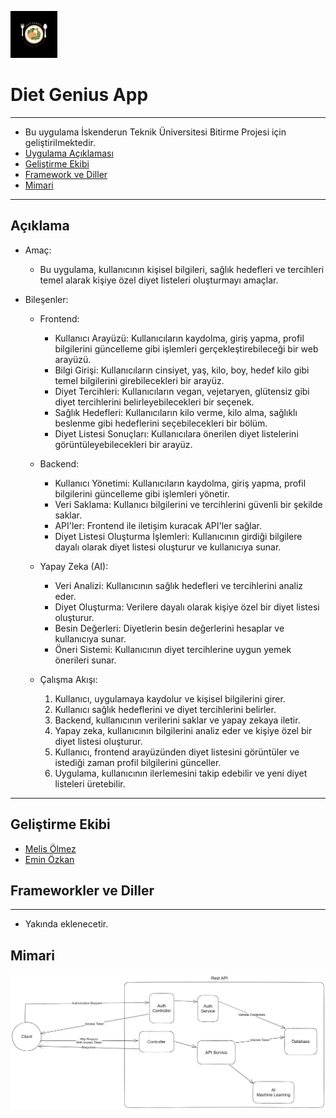 
![Diet Genius](https://github.com/DietGenius/.github/blob/main/diet-genius-75x75.png) <h1>Diet Genius App</h1>

_____

- Bu uygulama İskenderun Teknik Üniversitesi Bitirme Projesi için geliştirilmektedir.
- [Uygulama Açıklaması](#açıklama)
- [Geliştirme Ekibi](#gelistirme-ekibi)
- [Framework ve Diller](#frameworkler-ve-diller)
- [Mimari](#Mimari)

________

## Açıklama


- Amaç: 
  - Bu uygulama, kullanıcının kişisel bilgileri, sağlık hedefleri ve tercihleri temel alarak kişiye özel diyet listeleri oluşturmayı amaçlar.

- Bileşenler:

  - Frontend:
    - Kullanıcı Arayüzü: Kullanıcıların kaydolma, giriş yapma, profil bilgilerini güncelleme gibi işlemleri gerçekleştirebileceği bir web arayüzü.
    - Bilgi Girişi: Kullanıcıların cinsiyet, yaş, kilo, boy, hedef kilo gibi temel bilgilerini girebilecekleri bir arayüz.
    - Diyet Tercihleri: Kullanıcıların vegan, vejetaryen, glütensiz gibi diyet tercihlerini belirleyebilecekleri bir seçenek.
    - Sağlık Hedefleri: Kullanıcıların kilo verme, kilo alma, sağlıklı beslenme gibi hedeflerini seçebilecekleri bir bölüm.
    - Diyet Listesi Sonuçları: Kullanıcılara önerilen diyet listelerini görüntüleyebilecekleri bir arayüz.

  - Backend:
    - Kullanıcı Yönetimi: Kullanıcıların kaydolma, giriş yapma, profil bilgilerini güncelleme gibi işlemleri yönetir.
    - Veri Saklama: Kullanıcı bilgilerini ve tercihlerini güvenli bir şekilde saklar.
    - API'ler: Frontend ile iletişim kuracak API'ler sağlar.
    - Diyet Listesi Oluşturma İşlemleri: Kullanıcının girdiği bilgilere dayalı olarak diyet listesi oluşturur ve kullanıcıya sunar.

  - Yapay Zeka (AI):
    - Veri Analizi: Kullanıcının sağlık hedefleri ve tercihlerini analiz eder.
    - Diyet Oluşturma: Verilere dayalı olarak kişiye özel bir diyet listesi oluşturur.
    - Besin Değerleri: Diyetlerin besin değerlerini hesaplar ve kullanıcıya sunar.
    - Öneri Sistemi: Kullanıcının diyet tercihlerine uygun yemek önerileri sunar.

  - Çalışma Akışı:

    1. Kullanıcı, uygulamaya kaydolur ve kişisel bilgilerini girer.
    2. Kullanıcı sağlık hedeflerini ve diyet tercihlerini belirler.
    3. Backend, kullanıcının verilerini saklar ve yapay zekaya iletir.
    4. Yapay zeka, kullanıcının bilgilerini analiz eder ve kişiye özel bir diyet listesi oluşturur.
    5. Kullanıcı, frontend arayüzünden diyet listesini görüntüler ve istediği zaman profil bilgilerini günceller.
    6. Uygulama, kullanıcının ilerlemesini takip edebilir ve yeni diyet listeleri üretebilir.
  
____



## Geliştirme Ekibi
- [Melis Ölmez](https://github.com/melisolmez)
- [Emin Özkan](https://github.com/eminozkan)


## Frameworkler ve Diller
______
- Yakında eklenecetir.


## Mimari

![mimari](https://github.com/DietGenius/.github/blob/main/application-architecture.png)

